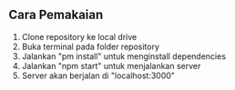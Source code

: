 ## Cara Pemakaian  
1. Clone repository ke local drive  
2. Buka terminal pada folder repository  
3. Jalankan "pm install" untuk menginstall dependencies  
4. Jalankan "npm start" untuk menjalankan server  
5. Server akan berjalan di "localhost:3000"  
